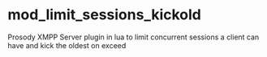 # mod_limit_sessions_kickold
Prosody XMPP Server plugin in lua to limit concurrent sessions a client can have and kick the oldest on exceed

